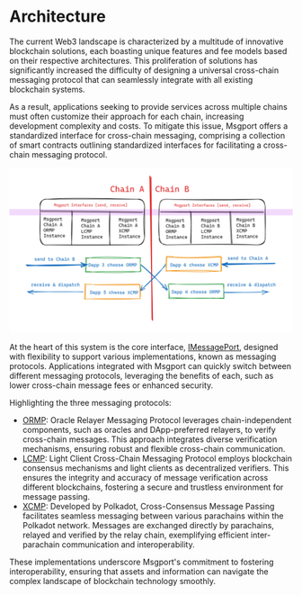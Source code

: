 # Architecture

The current Web3 landscape is characterized by a multitude of innovative blockchain solutions, each boasting unique features and fee models based on their respective architectures. This proliferation of solutions has significantly increased the difficulty of designing a universal cross-chain messaging protocol that can seamlessly integrate with all existing blockchain systems.

As a result, applications seeking to provide services across multiple chains must often customize their approach for each chain, increasing development complexity and costs. To mitigate this issue, Msgport offers a standardized interface for cross-chain messaging, comprising a collection of smart contracts outlining standardized interfaces for facilitating a cross-chain messaging protocol.

![architecture](../images/architecture.png)

At the heart of this system is the core interface, [IMessagePort](./build/interfaces.md#imessageport), designed with flexibility to support various implementations, known as messaging protocols. Applications integrated with Msgport can quickly switch between different messaging protocols, leveraging the benefits of each, such as lower cross-chain message fees or enhanced security.

Highlighting the three messaging protocols:

  - [ORMP](./learn/messaging-protocols/ormp.md): Oracle Relayer Messaging Protocol leverages chain-independent components, such as oracles and DApp-preferred relayers, to verify cross-chain messages. This approach integrates diverse verification mechanisms, ensuring robust and flexible cross-chain communication.
  - [LCMP](./learn/messaging-protocols/lcmp.md): Light Client Cross-Chain Messaging Protocol employs blockchain consensus mechanisms and light clients as decentralized verifiers. This ensures the integrity and accuracy of message verification across different blockchains, fostering a secure and trustless environment for message passing.
  - [XCMP](./learn/messaging-protocols/xcmp.md): Developed by Polkadot, Cross-Consensus Message Passing facilitates seamless messaging between various parachains within the Polkadot network. Messages are exchanged directly by parachains, relayed and verified by the relay chain, exemplifying efficient inter-parachain communication and interoperability.

These implementations underscore Msgport's commitment to fostering interoperability, ensuring that assets and information can navigate the complex landscape of blockchain technology smoothly.